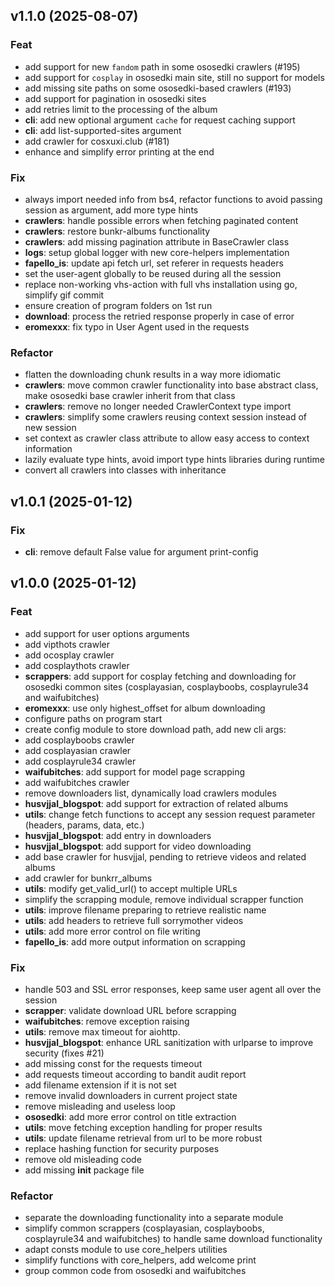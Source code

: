 ## v1.1.0 (2025-08-07)

### Feat

- add support for new `fandom` path in some ososedki crawlers (#195)
- add support for `cosplay` in ososedki main site, still no support for models
- add missing site paths on some ososedki-based crawlers (#193)
- add support for pagination in ososedki sites
- add retries limit to the processing of the album
- **cli**: add new optional argument `cache` for request caching support
- **cli**: add list-supported-sites argument
- add crawler for cosxuxi.club (#181)
- enhance and simplify error printing at the end

### Fix

- always import needed info from bs4, refactor functions to avoid passing session as argument, add more type hints
- **crawlers**: handle possible errors when fetching paginated content
- **crawlers**: restore bunkr-albums functionality
- **crawlers**: add missing pagination attribute in BaseCrawler class
- **logs**: setup global logger with new core-helpers implementation
- **fapello_is**: update api fetch url, set referer in requests headers
- set the user-agent globally to be reused during all the session
- replace non-working vhs-action with full vhs installation using go, simplify gif commit
- ensure creation of program folders on 1st run
- **download**: process the retried response properly in case of error
- **eromexxx**: fix typo in User Agent used in the requests

### Refactor

- flatten the downloading chunk results in a way more idiomatic
- **crawlers**: move common crawler functionality into base abstract class, make ososedki base crawler inherit from that class
- **crawlers**: remove no longer needed CrawlerContext type import
- **crawlers**: simplify some crawlers reusing context session instead of new session
- set context as crawler class attribute to allow easy access to context information
- lazily evaluate type hints, avoid import type hints libraries during runtime
- convert all crawlers into classes with inheritance

## v1.0.1 (2025-01-12)

### Fix

- **cli**: remove default False value for argument print-config

## v1.0.0 (2025-01-12)

### Feat

- add support for user options arguments
- add vipthots crawler
- add ocosplay crawler
- add cosplaythots crawler
- **scrappers**: add support for cosplay fetching and downloading for ososedki common sites (cosplayasian, cosplayboobs, cosplayrule34 and waifubitches)
- **eromexxx**: use only highest_offset for album downloading
- configure paths on program start
- create config module to store download path, add new cli args:
- add cosplayboobs crawler
- add cosplayasian crawler
- add cosplayrule34 crawler
- **waifubitches**: add support for model page scrapping
- add waifubitches crawler
- remove downloaders list, dynamically load crawlers modules
- **husvjjal_blogspot**: add support for extraction of related albums
- **utils**: change fetch functions to accept any session request parameter (headers, params, data, etc.)
- **husvjjal_blogspot**: add entry in downloaders
- **husvjjal_blogspot**: add support for video downloading
- add base crawler for husvjjal, pending to retrieve videos and related albums
- add crawler for bunkrr_albums
- **utils**: modify get_valid_url() to accept multiple URLs
- simplify the scrapping module, remove individual scrapper function
- **utils**: improve filename preparing to retrieve realistic name
- **utils**: add headers to retrieve full sorrymother videos
- **utils**: add more error control on file writing
- **fapello_is**: add more output information on scrapping

### Fix

- handle 503 and SSL error responses, keep same user agent all over the session
- **scrapper**: validate download URL before scrapping
- **waifubitches**: remove exception raising
- **utils**: remove max timeout for aiohttp.
- **husvjjal_blogspot**: enhance URL sanitization with urlparse to improve security (fixes #21)
- add missing const for the requests timeout
- add requests timeout according to bandit audit report
- add filename extension if it is not set
- remove invalid downloaders in current project state
- remove misleading and useless loop
- **ososedki**: add more error control on title extraction
- **utils**: move fetching exception handling for proper results
- **utils**: update filename retrieval from url to be more robust
- replace hashing function for security purposes
- remove old misleading code
- add missing __init__ package file

### Refactor

- separate the downloading functionality into a separate module
- simplify common scrappers (cosplayasian, cosplayboobs, cosplayrule34 and waifubitches) to handle same download functionality
- adapt consts module to use core_helpers utilities
- simplify functions with core_helpers, add welcome print
- group common code from ososedki and waifubitches
